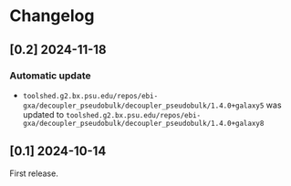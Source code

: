 # Changelog

## [0.2] 2024-11-18

### Automatic update
- `toolshed.g2.bx.psu.edu/repos/ebi-gxa/decoupler_pseudobulk/decoupler_pseudobulk/1.4.0+galaxy5` was updated to `toolshed.g2.bx.psu.edu/repos/ebi-gxa/decoupler_pseudobulk/decoupler_pseudobulk/1.4.0+galaxy8`

## [0.1] 2024-10-14
First release.